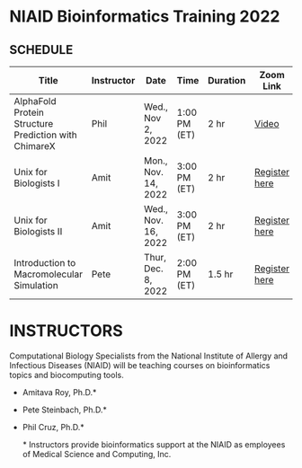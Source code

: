 # NIAID Bioinformatics Training 2022



## SCHEDULE

| Title                                                | Instructor | Date                | Time         | Duration | Zoom Link                                                       |
| ---------------------------------------------------- | ---------- | ------------------- | ------------ | ------------- | ---------------------------------------------------------------------------- |
| AlphaFold Protein Structure Prediction with ChimareX | Phil       | Wed., Nov 2, 2022   | 1:00 PM (ET) | 2 hr          | [Video](https://youtu.be/p4ttc2y-xeQ) |
| Unix for Biologists I                                | Amit       | Mon., Nov. 14, 2022 | 3:00 PM (ET) | 2 hr          | [Register here](https://nih.zoomgov.com/meeting/register/vJItc-urqzorGVfitNyLCJJJIbAa2HgIt-o) |
| Unix for Biologists II                               | Amit       | Wed., Nov. 16, 2022 | 3:00 PM (ET) | 2 hr          | [Register here](https://nih.zoomgov.com/meeting/register/vJItc-urqzorGVfitNyLCJJJIbAa2HgIt-o) |
| Introduction to Macromolecular Simulation            | Pete       | Thur, Dec. 8, 2022  | 2:00 PM (ET) | 1.5 hr        | [Register here](https://nih.zoomgov.com/meeting/register/vJItf-qtpz4iE1zzSOb9r5Ov5lpkaonB4KA) |


# INSTRUCTORS
Computational Biology Specialists from the National Institute of Allergy and Infectious Diseases (NIAID) will be teaching courses on bioinformatics topics and biocomputing tools.

- Amitava Roy, Ph.D.\*
- Pete Steinbach, Ph.D.\*
- Phil Cruz, Ph.D.\*

	\* Instructors provide bioinformatics support at the NIAID as employees of Medical Science and Computing, Inc.
